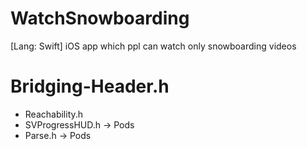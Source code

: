 # WatchSnowboarding
[Lang: Swift] iOS app which ppl can watch only snowboarding videos

# Bridging-Header.h
* Reachability.h
* SVProgressHUD.h -> Pods
* Parse.h -> Pods
